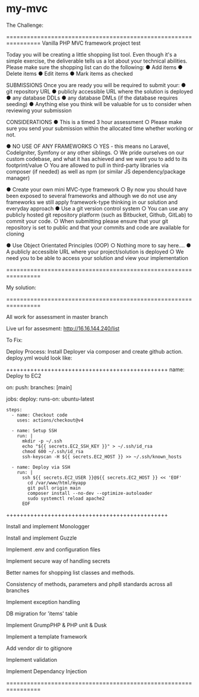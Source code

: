 # my-mvc

The Challenge:

================================================================
Vanilla PHP MVC framework project test

Today you will be creating a little shopping list tool.
Even though it's a simple exercise, the deliverable tells us a lot about your technical abilities.
Please make sure the shopping list can do the following:
● Add items
● Delete items
● Edit items
● Mark items as checked

SUBMISSIONS
Once you are ready you will be required to submit your:
● git repository URL
● publicly accessible URL where the solution is deployed
● any database DDLs
● any database DMLs (if the database requires seeding)
● Anything else you think will be valuable for us to consider when reviewing your submission

CONSIDERATIONS
● This is a timed 3 hour assessment
○ Please make sure you send your submission within the allocated time whether
working or not.

● NO USE OF ANY FRAMEWORKS
○ YES - this means no Laravel, CodeIgniter, Symfony or any other siblings.
○ We pride ourselves on our custom codebase, and what it has achieved and we want
you to add to its footprint/value
○ You are allowed to pull in third-party libraries via composer (if needed) as well as
npm (or similar JS dependency/package manager)

● Create your own mini MVC-type framework
○ By now you should have been exposed to several frameworks and although we do
not use any frameworks we still apply framework-type thinking in our solution and
everyday approach
● Use a git version control system
○ You can use any publicly hosted git repository platform (such as Bitbucket, Github,
GitLab) to commit your code.
○ When submitting please ensure that your git repository is set to public and that your
commits and code are available for cloning

● Use Object Orientated Principles (OOP)
○ Nothing more to say here....
● A publicly accessible URL where your project/solution is deployed
○ We need you to be able to access your solution and view your implementation

================================================================

My solution:

================================================================

All work for assessment in master branch

Live url for assesment: http://16.16.144.240/list

To Fix:

Deploy Process:
Install Deployer via composer and create github action. deploy.yml would look like:

+++++++++++++++++++++++++++++++++++++++++++++++
name: Deploy to EC2

on:
push:
branches: [main]

jobs:
deploy:
runs-on: ubuntu-latest

    steps:
      - name: Checkout code
        uses: actions/checkout@v4

      - name: Setup SSH
        run: |
          mkdir -p ~/.ssh
          echo "${{ secrets.EC2_SSH_KEY }}" > ~/.ssh/id_rsa
          chmod 600 ~/.ssh/id_rsa
          ssh-keyscan -H ${{ secrets.EC2_HOST }} >> ~/.ssh/known_hosts

      - name: Deploy via SSH
        run: |
          ssh ${{ secrets.EC2_USER }}@${{ secrets.EC2_HOST }} << 'EOF'
            cd /var/www/html/myapp
            git pull origin main
            composer install --no-dev --optimize-autoloader
            sudo systemctl reload apache2
          EOF

+++++++++++++++++++++++++++++++++++++++++++++++

Install and implement Monologger

Install and implement Guzzle

Implement .env and configuration files

Implement secure way of handling secrets

Better names for shopping list classes and methods.

Consistency of methods, parameters and php8 standards across all branches

Implement exception handling

DB migration for 'items' table

Implement GrumpPHP & PHP unit & Dusk

Implement a template framework

Add vendor dir to gitignore

Implement validation

Implement Dependancy Injection

================================================================


